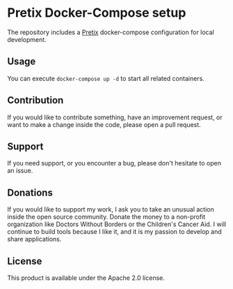 # Pretix Docker-Compose setup
The repository includes a [Pretix](https://pretix.eu/about/de/) docker-compose configuration for local development.

## Usage

You can execute `docker-compose up -d` to start all related containers.

## Contribution
If you would like to contribute something, have an improvement request, or want to make a change inside the code, please open a pull request.

## Support
If you need support, or you encounter a bug, please don't hesitate to open an issue.

## Donations
If you would like to support my work, I ask you to take an unusual action inside the open source community. Donate the money to a non-profit organization like Doctors Without Borders or the Children's Cancer Aid. I will continue to build tools because I like it, and it is my passion to develop and share applications.

## License
This product is available under the Apache 2.0 license.